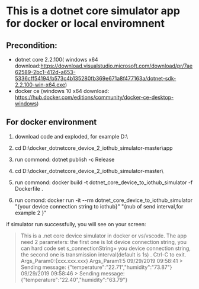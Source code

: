 # This is a dotnet core simulator app for docker or local enviromnent

## Precondition:
* dotnet core 2.2.100( windows x64 download:https://download.visualstudio.microsoft.com/download/pr/7ae62589-2bc1-412d-a653-5336cff54194/b573c4b135280fb369e671a8f477163a/dotnet-sdk-2.2.100-win-x64.exe)
* docker ce (windows 10 x64 download: https://hub.docker.com/editions/community/docker-ce-desktop-windows)

## For docker environment

1. download code and exploded, for example  D:\

2. cd D:\docker_dotnetcore_device_2_iothub_simulator-master\app

3. run commond: dotnet publish -c Release

4. cd D:\docker_dotnetcore_device_2_iothub_simulator-master\

5. run commond: docker build -t dotnet_core_device_to_iothub_simulator -f Dockerfile .  

6. run comond:  docker run -it  --rm  dotnet_core_device_to_iothub_simulator  "{your device connection string to iothub}" "{nub of send interval,for example 2 }"

if simulator run successfully, you will see on your screen:

> This is a .net core device simulator in docker or vs/vscode.
> The app need 2 parameters:
> the first one is Iot device connection string, you can hard code set s_connectionString= you device 
> connection string,
> the second one is transmission interval(default is 1s) . Ctrl-C to exit.
> Args_Param0:{xxx.xxx.xxx}
> Args_Param1:5
> 09/29/2019 09:58:41 > Sending message: {"temperature":"22.71","humidity":"73.87"}
> 09/29/2019 09:58:46 > Sending message: {"temperature":"22.40","humidity":"63.79"}